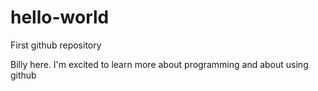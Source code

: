 # hello-world
First github repository

Billy here. I'm excited to learn more about programming and about using github
